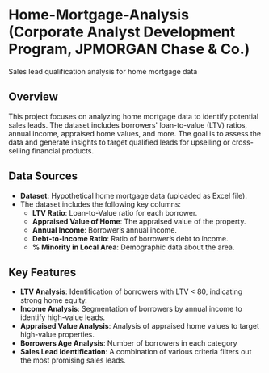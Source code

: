 # Home-Mortgage-Analysis (Corporate Analyst Development Program, JPMORGAN Chase & Co.)
Sales lead qualification analysis for home mortgage data

## Overview
This project focuses on analyzing home mortgage data to identify potential sales leads. The dataset includes borrowers' loan-to-value (LTV) ratios, annual income, appraised home values, and more. The goal is to assess the data and generate insights to target qualified leads for upselling or cross-selling financial products.

## Data Sources
- **Dataset**: Hypothetical home mortgage data (uploaded as Excel file).
- The dataset includes the following key columns:
  - **LTV Ratio**: Loan-to-Value ratio for each borrower.
  - **Appraised Value of Home**: The appraised value of the property.
  - **Annual Income**: Borrower’s annual income.
  - **Debt-to-Income Ratio**: Ratio of borrower’s debt to income.
  - **% Minority in Local Area**: Demographic data about the area.
 
## Key Features
- **LTV Analysis**: Identification of borrowers with LTV < 80, indicating strong home equity.
- **Income Analysis**: Segmentation of borrowers by annual income to identify high-value leads.
- **Appraised Value Analysis**: Analysis of appraised home values to target high-value properties.
- **Borrowers Age Analysis**: Number of borrowers in each category
- **Sales Lead Identification**: A combination of various criteria filters out the most promising sales leads.
